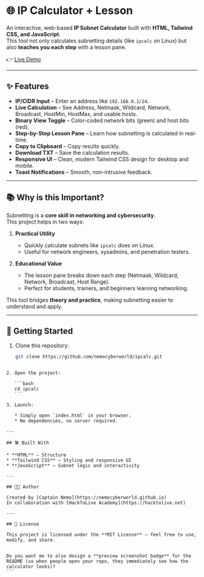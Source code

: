 
# 🌐 IP Calculator + Lesson

An interactive, web-based **IP Subnet Calculator** built with **HTML, Tailwind CSS, and JavaScript**.  
This tool not only calculates subnetting details (like `ipcalc` on Linux) but also **teaches you each step** with a lesson pane.

👉 [Live Demo](https://nemocyberworld.github.io/ipcalc)

---

## ✨ Features

- **IP/CIDR Input** – Enter an address like `192.168.0.2/24`.
- **Live Calculation** – See Address, Netmask, Wildcard, Network, Broadcast, HostMin, HostMax, and usable hosts.
- **Binary View Toggle** – Color-coded network bits (green) and host bits (red).
- **Step-by-Step Lesson Pane** – Learn how subnetting is calculated in real-time.
- **Copy to Clipboard** – Copy results quickly.
- **Download TXT** – Save the calculation results.
- **Responsive UI** – Clean, modern Tailwind CSS design for desktop and mobile.
- **Toast Notifications** – Smooth, non-intrusive feedback.

---

## 📚 Why is this Important?

Subnetting is a **core skill in networking and cybersecurity**.  
This project helps in two ways:

1. **Practical Utility**  
   - Quickly calculate subnets like `ipcalc` does on Linux.  
   - Useful for network engineers, sysadmins, and penetration testers.  

2. **Educational Value**  
   - The lesson pane breaks down each step (Netmask, Wildcard, Network, Broadcast, Host Range).  
   - Perfect for students, trainers, and beginners learning networking.  

This tool bridges **theory and practice**, making subnetting easier to understand and apply.

---

## 🚀 Getting Started

1. Clone this repository:
   ```bash
   git clone https://github.com/nemocyberworld/ipcalc.git
````

2. Open the project:

   ```bash
   cd ipcalc
   ```

3. Launch:

   * Simply open `index.html` in your browser.
   * No dependencies, no server required.

---

## 🛠️ Built With

* **HTML** – Structure
* **Tailwind CSS** – Styling and responsive UI
* **JavaScript** – Subnet logic and interactivity

---

## 👨‍💻 Author

Created by [Captain Nemo](https://nemocyberworld.github.io)
In collaboration with [HackToLive Academy](https://hacktolive.net)

---

## 📜 License

This project is licensed under the **MIT License** – feel free to use, modify, and share.


Do you want me to also design a **preview screenshot badge** for the README (so when people open your repo, they immediately see how the calculator looks)?
```
